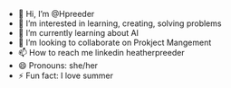- 👋 Hi, I’m @Hpreeder
- 👀 I’m interested in learning, creating, solving problems 
- 🌱 I’m currently learning about AI
- 💞️ I’m looking to collaborate on Prokject Mangement
- 📫 How to reach me linkedin heatherpreeder
- 😄 Pronouns: she/her
- ⚡ Fun fact: I love summer

<!---
Hpreeder/Hpreeder is a ✨ special ✨ repository because its `README.md` (this file) appears on your GitHub profile.
You can click the Preview link to take a look at your changes.
--->
